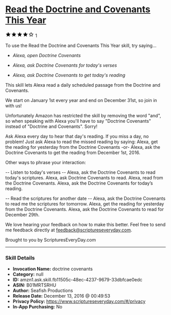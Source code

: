 # [Read the Doctrine and Covenants This Year](http://alexa.amazon.com/#skills/amzn1.ask.skill.fb11505c-48ec-4237-9679-33dbfcae0edc)
![4 stars](../../images/ic_star_black_18dp_1x.png)![4 stars](../../images/ic_star_black_18dp_1x.png)![4 stars](../../images/ic_star_black_18dp_1x.png)![4 stars](../../images/ic_star_black_18dp_1x.png)![4 stars](../../images/ic_star_border_black_18dp_1x.png) 1

To use the Read the Doctrine and Covenants This Year skill, try saying...

* *Alexa, open Doctrine Covenants*

* *Alexa, ask Doctrine Covenants for today's verses*

* *Alexa, ask Doctrine Covenants to get today's reading*

This skill lets Alexa read a daily scheduled passage from the Doctrine and Covenants.

We start on January 1st every year and end on December 31st, so join in with us!

Unfortunately Amazon has restricted the skill by removing the word "and", so when speaking with Alexa you'll have to say "Doctrine Covenants" instead of "Doctrine and Covenants". Sorry!

Ask Alexa every day to hear that day's reading. If you miss a day, no problem! Just ask Alexa to read the missed reading by saying:
Alexa, get the reading for yesterday from the Doctrine Covenants
-or-
Alexa, ask the Doctrine Covenants to get the reading from December 1st, 2016.

Other ways to phrase your interaction:

-- Listen to today's verses --
Alexa, ask the Doctrine Covenants to read today's scriptures.
Alexa, ask Doctrine Covenants to read.
Alexa, read from the Doctrine Covenants.
Alexa, ask the Doctrine Covenants for today’s reading.

-- Read the scriptures for another date --
Alexa, ask the Doctrine Covenants to read me the scriptures for tomorrow.
Alexa, get the reading for yesterday from the Doctrine Covenants.
Alexa, ask the Doctrine Covenants to read for December 29th.

We love hearing your feedback on how to make this better. Feel free to send me feedback directly at feedback@scriptureseveryday.com. 

Brought to you by ScripturesEveryDay.com

***

### Skill Details

* **Invocation Name:** doctrine covenants
* **Category:** null
* **ID:** amzn1.ask.skill.fb11505c-48ec-4237-9679-33dbfcae0edc
* **ASIN:** B01MRTSRHU
* **Author:** Seafish Productions
* **Release Date:** December 13, 2016 @ 00:49:53
* **Privacy Policy:** https://www.scriptureseveryday.com/#/privacy
* **In-App Purchasing:** No
